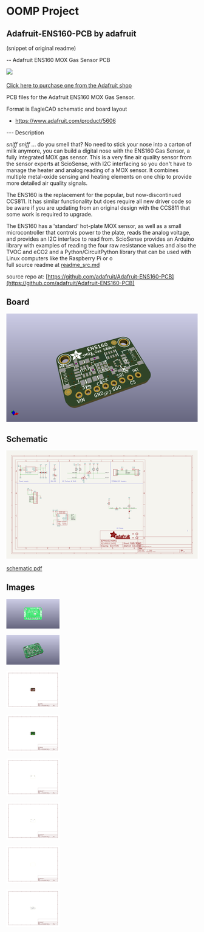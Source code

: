 # OOMP Project  
## Adafruit-ENS160-PCB  by adafruit  
  
(snippet of original readme)  
  
-- Adafruit ENS160 MOX Gas Sensor PCB  
  
<a href="http://www.adafruit.com/products/5606"><img src="assets/5606.jpg?raw=true" width="500px"><br/>  
Click here to purchase one from the Adafruit shop</a>  
  
PCB files for the Adafruit ENS160 MOX Gas Sensor.   
  
Format is EagleCAD schematic and board layout  
* https://www.adafruit.com/product/5606  
  
--- Description  
  
*sniff* *sniff* ... do you smell that? No need to stick your nose into a carton of milk anymore, you can build a digital nose with the ENS160 Gas Sensor, a fully integrated MOX gas sensor. This is a very fine air quality sensor from the sensor experts at ScioSense, with I2C interfacing so you don't have to manage the heater and analog reading of a MOX sensor. It combines multiple metal-oxide sensing and heating elements on one chip to provide more detailed air quality signals.  
  
The ENS160 is the replacement for the popular, but now-discontinued CCS811. It has similar functionality but does require all new driver code so be aware if you are updating from an original design with the CCS811 that some work is required to upgrade.  
  
The ENS160 has a 'standard' hot-plate MOX sensor, as well as a small microcontroller that controls power to the plate, reads the analog voltage, and provides an I2C interface to read from. ScioSense provides an Arduino library with examples of reading the four raw resistance values and also the TVOC and eCO2 and a Python/CircuitPython library that can be used with Linux computers like the Raspberry Pi or o  
  full source readme at [readme_src.md](readme_src.md)  
  
source repo at: [https://github.com/adafruit/Adafruit-ENS160-PCB](https://github.com/adafruit/Adafruit-ENS160-PCB)  
## Board  
  
[![working_3d.png](working_3d_600.png)](working_3d.png)  
## Schematic  
  
[![working_schematic.png](working_schematic_600.png)](working_schematic.png)  
  
[schematic pdf](working_schematic.pdf)  
## Images  
  
[![working_3D_bottom.png](working_3D_bottom_140.png)](working_3D_bottom.png)  
  
[![working_3D_top.png](working_3D_top_140.png)](working_3D_top.png)  
  
[![working_assembly_page_01.png](working_assembly_page_01_140.png)](working_assembly_page_01.png)  
  
[![working_assembly_page_02.png](working_assembly_page_02_140.png)](working_assembly_page_02.png)  
  
[![working_assembly_page_03.png](working_assembly_page_03_140.png)](working_assembly_page_03.png)  
  
[![working_assembly_page_04.png](working_assembly_page_04_140.png)](working_assembly_page_04.png)  
  
[![working_assembly_page_05.png](working_assembly_page_05_140.png)](working_assembly_page_05.png)  
  
[![working_assembly_page_06.png](working_assembly_page_06_140.png)](working_assembly_page_06.png)  
